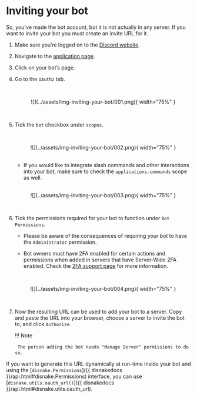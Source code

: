# Inviting your bot

So, you've made the bot account, but it is not actually in any server. If you want to invite your bot you must create an invite URL for it.

1. Make sure you’re logged on to the [Discord website][discord-page].

2. Navigate to the [application page][discord-app-page].

3. Click on your bot’s page.

4. Go to the `OAuth2` tab.

    <br>
    <p align = "center">
        ![](../assets/img-inviting-your-bot/001.png){ width="75%" }
    </p>
    <br>

5. Tick the `bot` checkbox under `scopes`.

    <br>
    <p align = "center">
        ![](../assets/img-inviting-your-bot/002.png){ width="75%" }
    </p>
    <br>

    - If you would like to integrate slash commands and other interactions into your bot, make sure to check the `applications.commands` scope as well.

    <br>
    <p align = "center">
        ![](../assets/img-inviting-your-bot/003.png){ width="75%" }
    </p>
    <br>

6. Tick the permissions required for your bot to function under `Bot Permissions`.

    - Please be aware of the consequences of requiring your bot to have the `Administrator` permission.

    - Bot owners must have 2FA enabled for certain actions and permissions when added in servers that have Server-Wide 2FA enabled. Check the [2FA support page][discord-2fa-page] for more information.

    <br>
    <p align = "center">
        ![](../assets/img-inviting-your-bot/004.png){ width="75%" }
    </p>
    <br>    

7. Now the resulting URL can be used to add your bot to a server. Copy and paste the URL into your browser, choose a server to invite the bot to, and click `Authorize`.

    !!! Note

        The person adding the bot needs "Manage Server" permissions to do so.

If you want to generate this URL dynamically at run-time inside your bot and using the [`disnake.Permissions`]({{ disnakedocs }}/api.html#disnake.Permissions) interface, you can use [`disnake.utils.oauth_url()`]({{ disnakedocs }}/api.html#disnake.utils.oauth_url).



[discord-page]: https://www.discord.com
[discord-app-page]: https://discord.com/developers/applications
[discord-2fa-page]: https://support.discord.com/hc/en-us/articles/219576828-Setting-up-Two-Factor-Authentication